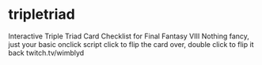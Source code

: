 # tripletriad
Interactive Triple Triad Card Checklist for Final Fantasy VIII
Nothing fancy, just your basic onclick script
click to flip the card over, double click to flip it back
twitch.tv/wimblyd
